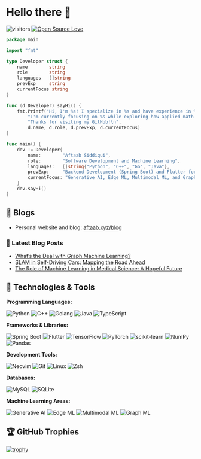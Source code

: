 # Hello there 👋

![visitors](https://komarev.com/ghpvc/?username=maskedsyntax&label=Profile%20views&color=0e75b6&style=flat)
[![Open Source Love](https://badges.frapsoft.com/os/v1/open-source.svg?v=102)](https://github.com/ellerbrock/open-source-badge/)

```go
package main

import "fmt"

type Developer struct {
	name        string
	role        string
	languages   []string
	prevExp     string
	currentFocus string
}

func (d Developer) sayHi() {
	fmt.Printf("Hi, I'm %s! I specialize in %s and have experience in %s. "+
		"I'm currently focusing on %s while exploring how applied math and machine learning solve real-world problems. "+
		"Thanks for visiting my GitHub!\n",
		d.name, d.role, d.prevExp, d.currentFocus)
}

func main() {
	dev := Developer{
		name:        "Aftaab Siddiqui",
		role:        "Software Development and Machine Learning",
		languages:   []string{"Python", "C++", "Go", "Java"},
		prevExp:     "Backend Development (Spring Boot) and Flutter for Cross-Platform Apps",
		currentFocus: "Generative AI, Edge ML, Multimodal ML, and Graph ML",
	}
	dev.sayHi()
}
```

## 📝 Blogs

- Personal website and blog: [aftaab.xyz/blog](https://aftaab.xyz/blog)

### 📔 Latest Blog Posts

<!-- TODO: BLOG-POST-LIST:START -->
- [What’s the Deal with Graph Machine Learning?](https://aftaab.xyz/blog/whats-the-deal-with-graph-machine-learning)
- [SLAM in Self-Driving Cars: Mapping the Road Ahead](https://aftaab.xyz/blog/slam-in-self-driving-cars-mapping-the-road-ahead)
- [The Role of Machine Learning in Medical Science: A Hopeful Future](https://aftaab.xyz/blog/the-role-of-machine-learning-in-medical-science-a-hopeful-future)
<!-- BLOG-POST-LIST:END -->

## 🔧 Technologies & Tools

**Programming Languages:**

![Python](https://img.shields.io/badge/Code-Python-informational?style=flat&logo=python&logoColor=white&color=6aa6f8)
![C++](https://img.shields.io/badge/Code-C++-informational?style=flat&logo=cplusplus&logoColor=white&color=6aa6f8)
![Golang](https://img.shields.io/badge/Backend-GoLang-informational?style=flat&logo=go&logoColor=white&color=6aa6f8)
![Java](https://img.shields.io/badge/Code-Java-informational?style=flat&logo=coffeescript&logoColor=white&color=6aa6f8)
![TypeScript](https://img.shields.io/badge/Code-TypeScript-informational?style=flat&logo=typescript&logoColor=white&color=6aa6f8)


**Frameworks & Libraries:**

![Spring Boot](https://img.shields.io/badge/Framework-Spring%20Boot-informational?style=flat&logo=spring&logoColor=white&color=6aa6f8)
![Flutter](https://img.shields.io/badge/Framework-Flutter-informational?style=flat&logo=flutter&logoColor=white&color=6aa6f8)
![TensorFlow](https://img.shields.io/badge/ML-TensorFlow-informational?style=flat&logo=tensorflow&logoColor=white&color=6aa6f8)
![PyTorch](https://img.shields.io/badge/ML-PyTorch-informational?style=flat&logo=pytorch&logoColor=white&color=6aa6f8)
![scikit-learn](https://img.shields.io/badge/ML-scikit--learn-informational?style=flat&logo=scikit-learn&logoColor=white&color=6aa6f8)
![NumPy](https://img.shields.io/badge/Library-NumPy-informational?style=flat&logo=numpy&logoColor=white&color=6aa6f8)
![Pandas](https://img.shields.io/badge/Library-Pandas-informational?style=flat&logo=pandas&logoColor=white&color=6aa6f8)

**Development Tools:**

![Neovim](https://img.shields.io/badge/Editor-Neovim-informational?style=flat&logo=neovim&logoColor=white&color=6aa6f8)
![Git](https://img.shields.io/badge/Tools-Git-informational?style=flat&logo=git&logoColor=white&color=6aa6f8)
![Linux](https://img.shields.io/badge/OS-Linux-informational?style=flat&logo=linux&logoColor=white&color=6aa6f8)
![Zsh](https://img.shields.io/badge/Shell-Zsh-informational?style=flat&logo=gnu-bash&logoColor=white&color=6aa6f8)

**Databases:**

![MySQL](https://img.shields.io/badge/Database-MySQL-informational?style=flat&logo=mysql&logoColor=white&color=6aa6f8)
![SQLite](https://img.shields.io/badge/Database-SQLite-informational?style=flat&logo=sqlite&logoColor=white&color=6aa6f8)

**Machine Learning Areas:**

![Generative AI](https://img.shields.io/badge/ML-Generative_AI-informational?style=flat&logo=ai&logoColor=white&color=6aa6f8)
![Edge ML](https://img.shields.io/badge/ML-Edge_ML-informational?style=flat&logo=ai&logoColor=white&color=6aa6f8)
![Multimodal ML](https://img.shields.io/badge/ML-Multimodal_ML-informational?style=flat&logo=ai&logoColor=white&color=6aa6f8)
![Graph ML](https://img.shields.io/badge/ML-Graph_ML-informational?style=flat&logo=ai&logoColor=white&color=6aa6f8)


## 🏆 GitHub Trophies

[![trophy](https://github-profile-trophy.vercel.app/?username=maskedsyntax&theme=nord&column=7)](https://github.com/ryo-ma/github-profile-trophy)
